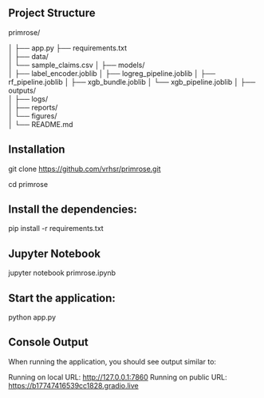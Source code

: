 
## Project Structure


primrose/

│
├── app.py
├── requirements.txt         
│
├── data/                       
│   └── sample_claims.csv
│
├── models/                   
│   ├── label_encoder.joblib
│   ├── logreg_pipeline.joblib
│   ├── rf_pipeline.joblib
│   ├── xgb_bundle.joblib
│   └── xgb_pipeline.joblib
│
├── outputs/                   
│   ├── logs/                 
│   ├── reports/               
│   └── figures/                
│
└── README.md                  

## Installation

git clone https://github.com/vrhsr/primrose.git

cd primrose


## Install the dependencies:

pip install -r requirements.txt

## Jupyter Notebook

jupyter notebook primrose.ipynb

## Start the application:

python app.py

## Console Output

When running the application, you should see output similar to:

Running on local URL:  http://127.0.0.1:7860
Running on public URL: https://b17747416539cc1828.gradio.live
